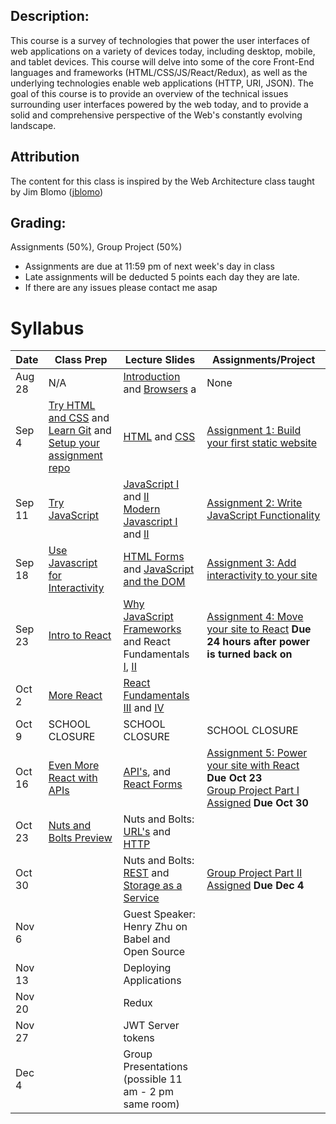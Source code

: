 ## Description:
This course is a survey of technologies that power the user interfaces of web applications on a variety of devices today, including desktop, mobile, and tablet devices. This course will delve into some of the core Front-End languages and frameworks  (HTML/CSS/JS/React/Redux), as well as the underlying technologies enable web applications (HTTP, URI, JSON). The goal of this course is to provide an overview of the technical issues surrounding user interfaces powered by the web today, and to provide a solid and comprehensive perspective of the Web's constantly evolving landscape.

## Attribution
The content for this class is inspired by the Web Architecture class taught by Jim Blomo ([jblomo](https://github.com/jblomo))

## Grading:
Assignments (50%), Group Project (50%)
 - Assignments are due at 11:59 pm of next week's day in class
 - Late assignments will be deducted 5 points each day they are late.
 - If there are any issues please contact me asap

# Syllabus

| Date   | Class Prep                                                                                                                                                                          | Lecture Slides                                                                                                                                                                                                                                                            | Assignments/Project                                                                                                                                                                           |
|--------|-------------------------------------------------------------------------------------------------------------------------------------------------------------------------------------|---------------------------------------------------------------------------------------------------------------------------------------------------------------------------------------------------------------------------------------------------------------------------|-----------------------------------------------------------------------------------------------------------------------------------------------------------------------------------------------|
| Aug 28 | N/A                                                                                                                                                                                 | [Introduction](/lectures/content/html/l-introduction.html) and [Browsers](/lectures/content/html/l-browsers.html)                                                                             a                                                                            | None                                                                                                                                                                                          |
| Sep 4  | [Try HTML and CSS](/class_prep/p-try-html-css.html) and [Learn Git](https://www.codecademy.com/learn/learn-git) and [Setup your assignment repo](/class_prep/p-get-repo-setup.html) | [HTML](/lectures/content/html/l-intro-to-html.html) and [CSS](/lectures/content/html/l-intro-to-css.html)                                                                                                                                                                 | [Assignment 1: Build your first static website](/assignments/a-build-a-static-website.html)                                                                                                   |
| Sep 11 | [Try JavaScript](/class_prep/p-try-javascript.html)                                                                                                                                 | [JavaScript I](/lectures/content/html/l-javascript-basics-1.html) and [II](/lectures/content/html/l-javascript-basics-2.html) <br /> [Modern Javascript I](/lectures/content/html/l-modern-javascript-1.html) and [II](/lectures/content/html/l-modern-javascript-2.html) | [Assignment 2: Write JavaScript Functionality](/assignments/a-write-javascript-functionality.html)                                                                                            |
| Sep 18 | [Use Javascript for Interactivity](/class_prep/p-use-javascript-for-interactivity.html)                                                                                             | [HTML Forms](/lectures/content/html/l-html-forms.html) and [JavaScript and the DOM](/lectures/content/html/l-javascript-and-the-dom.html)                                                                                                                                 | [Assignment 3: Add interactivity to your site](/assignments/a-add-interactivity-to-website.html)                                                                                              |
| Sep 23 | [Intro to React](/class_prep/p-intro-to-react.html)                                                                                                                                 | [Why JavaScript Frameworks](/lectures/content/html/l-why-javascript-frameworks.html) and React Fundamentals [I](/lectures/content/html/l-react-fundamentals-1.html), [II](/lectures/content/html/l-react-fundamentals-2.html)                                             | [Assignment 4: Move your site to React](/assignments/a-move-site-to-react.html) **Due 24 hours after power is turned back on**                                                                |
| Oct 2  | [More React](/class_prep/p-more-react.html)                                                                                                                                         | [React Fundamentals III](/lectures/content/html/l-react-fundamentals-3.html) and [IV](/lectures/content/html/l-react-fundamentals-4.html)                                                                                                                                 |                                                                                                                                                                                               |
| Oct 9  | SCHOOL CLOSURE                                                                                                                                                                      | SCHOOL CLOSURE                                                                                                                                                                                                                                                            | SCHOOL CLOSURE                                                                                                                                                                                |
| Oct 16 | [Even More React with APIs](/class_prep/p-even-more-react-and-apis.html)                                                                                                            | [API's](/lectures/content/html/l-using-api.html), and [React Forms](/lectures/content/html/l-react-forms.html)                                                                                                                                                            | [Assignment 5: Power your site with React](/assignments/a-power-site-with-react.html) **Due Oct 23** <br /> [Group Project Part I Assigned](/assignments/a-group-project.html) **Due Oct 30** |
| Oct 23 | [Nuts and Bolts Preview](class_prep/p-nuts-and-bolts-reference.html)                                                                                                                | Nuts and Bolts: [URL's](/lectures/content/html/l-nuts-and-bolts-url.html) and [HTTP](/lectures/content/html/l-nuts-and-bolts-http.html)                                                                                                                                                                                                                                           |                                                                                                                                                                                               |
| Oct 30 |                                                                                                                                                                                     | Nuts and Bolts: [REST](/lectures/content/html/l-rest.html) and [Storage as a Service](/lectures/content/html/l-storage-as-a-service.html)                                                                                                                                                                                                                             | [Group Project Part II Assigned](/assignments/a-group-project.html) **Due Dec 4**                                                                                                             |
| Nov 6  |                                                                                                                                                                                     | Guest Speaker: Henry Zhu on Babel and Open Source                                                                                                                                                                                                                         |                                                                                                                                                                                               |
| Nov 13 |                                                                                                                                                                                     | Deploying Applications                                                                                                                                                                                                                                                    |                                                                                                                                                                                               |
| Nov 20 |                                                                                                                                                                                     | Redux                                                                                                                                                                                                                                                                     |                                                                                                                                                                                               |
| Nov 27 |                                                                                                                                                                                     | JWT Server tokens                                                                                                                                                                                                                                                         |                                                                                                                                                                                               |
| Dec 4  |                                                                                                                                                                                     | Group Presentations (possible 11 am - 2 pm same room)                                                                                                                                                                                                                               |                                                                                                                                                                                               |

